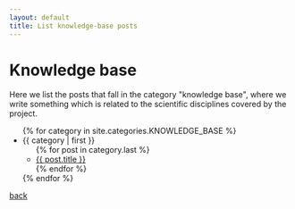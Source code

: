 ```yaml
---
layout: default
title: List knowledge-base posts
---
```


# Knowledge base

Here we list the posts that fall in the category "knowledge base", where we write something which is related to 
the scientific disciplines covered by the project.

<ul>
{% for category in site.categories.KNOWLEDGE_BASE %}
  <li><a name="{{ category | first }}">{{ category | first }}</a>
    <ul>
    {% for post in category.last %}
      <li><a href="{{ post.url }}">{{ post.title }}</a></li>
    {% endfor %}
    </ul>
  </li>
{% endfor %}
</ul>

[back](./)

